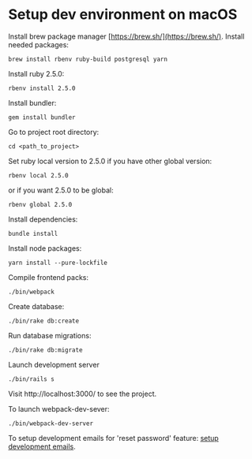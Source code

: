 # Setup dev environment on macOS

Install brew package manager [https://brew.sh/](https://brew.sh/).
Install needed packages: 
```
brew install rbenv ruby-build postgresql yarn
```
Install ruby 2.5.0:
```
rbenv install 2.5.0
```
Install bundler:
```
gem install bundler
```
Go to project root directory:
```
cd <path_to_project>
```
Set ruby local version to 2.5.0 if you have other global version:
```
rbenv local 2.5.0
```
or if you want 2.5.0 to be global:
```
rbenv global 2.5.0
```
Install dependencies:
```
bundle install
```
Install node packages:
```
yarn install --pure-lockfile
```
Compile frontend packs:
```
./bin/webpack
```
Create database: 
``` 
./bin/rake db:create
```
Run database migrations:
``` 
./bin/rake db:migrate
```
Launch development server
```
./bin/rails s
```

Visit http://localhost:3000/ to see the project.

To launch webpack-dev-sever:
```
./bin/webpack-dev-server
```

To setup development emails for 'reset password' feature: [setup development emails](https://github.com/vavgustov/snibox/blob/master/docs/development/dev_emails.md).
